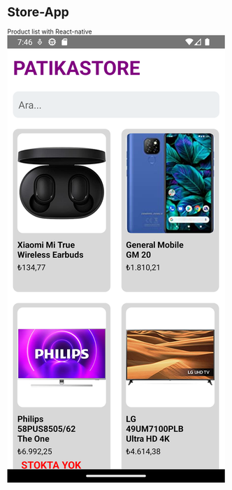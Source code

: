 # Store-App
Product list with React-native
![alt text](https://github.com/emirtetik/Store-App/blob/master/src/components/images/storeImage.png?raw=true)
